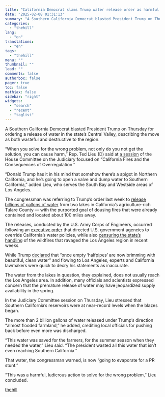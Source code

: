 ```yaml
---
title: "California Democrat slams Trump water release order as harmful ‘PR stunt’"
date: "2025-02-08 01:31:13"
summary: "A Southern California Democrat blasted President Trump on Thursday for ordering a release of water in the state’s Central Valley, describing the move as both wasteful and destructive to the region. “When you solve for the wrong problem, not only do you not get the solution, you can cause harm,”..."
categories:
  - "thehill"
lang:
  - "en"
translations:
  - "en"
tags:
  - "thehill"
menu: ""
thumbnail: ""
lead: ""
comments: false
authorbox: false
pager: true
toc: false
mathjax: false
sidebar: "right"
widgets:
  - "search"
  - "recent"
  - "taglist"
---
```


A Southern California Democrat blasted President Trump on Thursday for ordering a release of water in the state’s Central Valley, describing the move as both wasteful and destructive to the region.

“When you solve for the wrong problem, not only do you not get the solution, you can cause harm,” Rep. Ted Lieu (D) said at [a session](https://www.youtube.com/live/0XWpHM63J1o?si=ZfjDXRd2Pqy3FIAG&t=4841) of the House Committee on the Judiciary focused on “California Fires and the Consequences of Overregulation.”

“Donald Trump has it in his mind that somehow there’s a spigot in Northern California, and he’s going to open a valve and dump water to Southern California,” added Lieu, who serves the South Bay and Westside areas of Los Angeles.

The congressman was referring to Trump’s order last week to [release billions of gallons of water](https://thehill.com/policy/energy-environment/5126534-trump-california-water-release-order-criticism/) from two lakes in California’s agriculture-rich Tulare County — with the purported goal of dousing fires that were already contained and located about 100 miles away.

The releases, conducted by the U.S. Army Corps of Engineers, occurred following an [executive order](https://www.whitehouse.gov/presidential-actions/2025/01/emergency-measures-to-provide-water-resources-in-california-and-improve-disaster-response-in-certain-areas/) that directed U.S. government agencies to override California’s water policies, while also [censuring the state’s handling](https://thehill.com/policy/energy-environment/5108745-trump-executive-order-california-water/) of the wildfires that ravaged the Los Angeles region in recent weeks.

While Trump [declared](https://truthsocial.com/@realDonaldTrump/posts/113942439882594659) that “once empty ‘halfpipes’ are now brimming with beautiful, clean water” and flowing to Los Angeles, experts and California lawmakers were quick to decry his statements as inaccurate.

The water from the lakes in question, they explained, does not usually reach the Los Angeles area. In addition, many officials and scientists expressed concern that the premature release of water may have jeopardized supply availability in the spring.

In the Judiciary Committee session on Thursday, Lieu stressed that Southern California’s reservoirs were at near-record levels when the blazes began.

The more than 2 billion gallons of water released under Trump’s direction “almost flooded farmland,” he added, crediting local officials for pushing back before even more was discharged.

“This water was saved for the farmers, for the summer season when they needed the water,” Lieu said. “The president wasted all this water that isn’t even reaching Southern California.”

That water, the congressman warned, is now “going to evaporate for a PR stunt.”

“This was a harmful, ludicrous action to solve for the wrong problem,” Lieu concluded.

[thehill](https://thehill.com/policy/energy-environment/5132904-ted-lieu-trump-california-water-release/)
